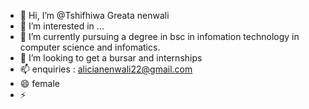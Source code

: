 - 👋 Hi, I’m @Tshifhiwa Greata nenwali
- 👀 I’m interested in ...
- 🌱 I’m currently pursuing a degree in bsc in infomation technology in computer science and infomatics.
- 💞️ I’m looking to get a bursar and internships 
- 📫 enquiries : alicianenwali22@gmail.com
- 😄 female
- ⚡ 

<!---
greatern/greatern is a ✨ special ✨ repository because its `README.md` (this file) appears on your GitHub profile.
You can click the Preview link to take a look at your changes.
--->
